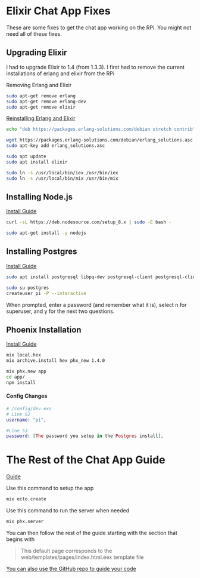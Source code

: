 # Elixir Chat App Fixes

These are some fixes to get the chat app working on the RPi. You might not need all of these fixes.

## Upgrading Elixir

I had to upgrade Elixir to 1.4 (from 1.3.3). I first had to remove the current installations of erlang and elixir from the RPi

Removing Erlang and Elixir
```bash
sudo apt-get remove erlang
sudo apt-get remove erlang-dev
sudo apt-get remove elixir
```

[Reinstalling Erlang and Elixir](https://elixir-lang.org/install.html)
```bash
echo "deb https://packages.erlang-solutions.com/debian stretch contrib" | sudo tee /etc/apt/sources.list.d/erlang-solutions.list
```
```bash
wget https://packages.erlang-solutions.com/debian/erlang_solutions.asc
sudo apt-key add erlang_solutions.asc
```
```bash
sudo apt update
sudo apt install elixir
```
```bash
sudo ln -s /usr/local/bin/iex /usr/bin/iex
sudo ln -s /usr/local/bin/mix /usr/bin/mix
```

## Installing Node.js
[Install Guide](https://www.w3schools.com/nodejs/nodejs_raspberrypi.asp)
```bash
curl -sL https://deb.nodesource.com/setup_8.x | sudo -E bash -
```
```bash
sudo apt-get install -y nodejs
```

## Installing Postgres
[Install Guide](https://opensource.com/article/17/10/set-postgres-database-your-raspberry-pi)

```bash
sudo apt install postgresql libpq-dev postgresql-client postgresql-client-common -y
```
```bash
sudo su postgres
createuser pi -P --interactive
```
When prompted, enter a password (and remember what it is), select n for superuser, and y for the next two questions.

## Phoenix Installation
[Install Guide](https://hexdocs.pm/phoenix/installation.html)

```bash
mix local.hex
mix archive.install hex phx_new 1.4.0
```
```bash
mix phx.new app
cd app/
npm install
```

#### Config Changes
```ex
# /config/dev.exs
# Line 52
username: "pi",

#Line 53
password: [The password you setup in the Postgres install],
```

# The Rest of the Chat App Guide

[Guide](https://work.stevegrossi.com/2016/07/11/building-a-chat-app-with-elixir-and-phoenix-presence/)

Use this command to setup the app
```bash
mix ecto.create
```
Use this command to run the server when needed
```bash
mix phx.server
```

You can then follow the rest of the guide starting with the section that begins with

> This default page corresponds to the web/templates/pages/index.html.eex template file

[You can also use the GitHub repo to guide your code](https://github.com/stevegrossi/phoenix_chat/tree/chat)
